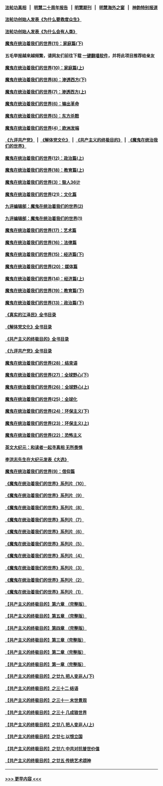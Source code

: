 #### [法轮功真相](https://github.com/gfw-breaker/truth/blob/master/README.md?t=0) &nbsp;&nbsp;|&nbsp;&nbsp; [明慧二十周年报告](https://github.com/gfw-breaker/mh-reports/blob/master/README.md?t=0) &nbsp;&nbsp;|&nbsp;&nbsp;[明慧期刊](https://github.com/gfw-breaker/mh-qikan) &nbsp;&nbsp;|&nbsp;&nbsp; [明慧海外之窗](https://github.com/gfw-breaker/mh-news/blob/master/README.md?t=0) &nbsp;&nbsp;|&nbsp;&nbsp; [神韵特别报道](https://github.com/gfw-breaker/mh-news/blob/master/shenyun.md?t=0)
#### [法轮功创始人发表《为什么要救度众生》](../pages/nsc422/n13975246.md?t=04300343) 
#### [法轮功创始人发表《为什么会有人类》](../pages/nsc422/n13912117.md?t=04300343) 
#### [魔鬼在统治着我们的世界(11)：家庭篇(下)](../pages/nsc422/n10440961.md?t=04300343) 
#### 五毛举报越来越频繁，请网友们前往下载 [一键翻墙软件](https://github.com/gfw-breaker/ssr-accounts)，并将此项目推荐给亲友
#### [魔鬼在统治着我们的世界(10)：家庭篇(上)](../pages/nsc422/n10435448.md?t=04300343) 
#### [魔鬼在统治着我们的世界(8)：渗透西方(下)](../pages/nsc422/n10429603.md?t=04300343) 
#### [魔鬼在统治着我们的世界(7)：渗透西方(上)](../pages/nsc422/n10426013.md?t=04300343) 
#### [魔鬼在统治着我们的世界(6)：输出革命](../pages/nsc422/n10421536.md?t=04300343) 
#### [魔鬼在统治着我们的世界(5)：东方杀戮](../pages/nsc422/n10417707.md?t=04300343) 
#### [魔鬼在统治着我们的世界(4)：欧洲发端](../pages/nsc422/n10414890.md?t=04300343) 
#### [《九评共产党》](https://github.com/begood0513/9ping.md/blob/master/README.md) &nbsp;|&nbsp; [《解体党文化》](../../../../jtdwh.md/blob/master/README.md)  &nbsp;|&nbsp; [《共产主义的终极目的》](../../../../gczydzjmd.md/blob/master/README.md) &nbsp;|&nbsp; [《魔鬼在统治我们的世界》](../../../../mgztzwmdsj.md/blob/master/README.md) 
#### [魔鬼在统治着我们的世界(12)：政治篇(上)](../pages/nsc422/n10444576.md?t=04300343) 
#### [魔鬼在统治着我们的世界(18)：教育篇(上)](../pages/nsc422/n10526970.md?t=04300343) 
#### [魔鬼在统治着我们的世界(3)：毁人36计](../pages/nsc422/n10411583.md?t=04300343) 
#### [魔鬼在统治着我们的世界(21)：文化篇](../pages/nsc422/n10597706.md?t=04300343) 
#### [九评编辑部：魔鬼在统治着我们的世界(2)](../pages/nsc422/n10410036.md?t=04300343) 
#### [九评编辑部：魔鬼在统治着我们的世界(1)](../pages/nsc422/n10406825.md?t=04300343) 
#### [魔鬼在统治着我们的世界(17)：艺术篇](../pages/nsc422/n10499093.md?t=04300343) 
#### [魔鬼在统治着我们的世界(16)：法律篇](../pages/nsc422/n10485969.md?t=04300343) 
#### [魔鬼在统治着我们的世界(15)：经济篇(下)](../pages/nsc422/n10469975.md?t=04300343) 
#### [魔鬼在统治着我们的世界(20)：媒体篇](../pages/nsc422/n10586579.md?t=04300343) 
#### [魔鬼在统治着我们的世界(14)：经济篇(上)](../pages/nsc422/n10457370.md?t=04300343) 
#### [魔鬼在统治着我们的世界(19)：教育篇(下)](../pages/nsc422/n10564808.md?t=04300343) 
#### [魔鬼在统治着我们的世界(13)：政治篇(下)](../pages/nsc422/n10448270.md?t=04300343) 
#### [《真实的江泽民》全书目录](../pages/nsc422/n13721399.md?t=04300343) 
#### [《解体党文化》全书目录](../pages/nsc422/n13721157.md?t=04300343) 
#### [《共产主义的终极目的》全书目录](../pages/nsc422/n13721048.md?t=04300343) 
#### [《九评共产党》全书目录](../pages/nsc422/n13708085.md?t=04300343) 
#### [魔鬼在统治着我们的世界(28)：结束语](../pages/nsc422/n10936246.md?t=04300343) 
#### [魔鬼在统治着我们的世界(27)：全球野心(下)](../pages/nsc422/n10928319.md?t=04300343) 
#### [魔鬼在统治着我们的世界(26)：全球野心(上)](../pages/nsc422/n10900318.md?t=04300343) 
#### [魔鬼在统治着我们的世界(25)：全球化](../pages/nsc422/n10788205.md?t=04300343) 
#### [魔鬼在统治着我们的世界(24)：环保主义(下)](../pages/nsc422/n10695307.md?t=04300343) 
#### [魔鬼在统治着我们的世界(23)：环保主义(上)](../pages/nsc422/n10688613.md?t=04300343) 
#### [魔鬼在统治着我们的世界(22)：恐怖主义](../pages/nsc422/n10614727.md?t=04300343) 
#### [英文大纪元：和读者一起寻真相 无所畏惧](../pages/nsc422/n12542027.md?t=04300343) 
#### [李洪志先生在大纪元发表《大选》](../pages/nsc422/n12534746.md?t=04300343) 
#### [魔鬼在统治着我们的世界(9)：信仰篇](../pages/nsc422/n10432159.md?t=04300343) 
#### [《魔鬼在统治着我们的世界》系列片（10）](../pages/nsc422/n12292670.md?t=04300343) 
#### [《魔鬼在统治着我们的世界》系列片（9）](../pages/nsc422/n12290859.md?t=04300343) 
#### [《魔鬼在统治着我们的世界》系列片（8）](../pages/nsc422/n12287445.md?t=04300343) 
#### [《魔鬼在统治着我们的世界》系列片（7）](../pages/nsc422/n12283425.md?t=04300343) 
#### [《魔鬼在统治着我们的世界》系列片（6）](../pages/nsc422/n12282314.md?t=04300343) 
#### [《魔鬼在统治着我们的世界》系列片（5）](../pages/nsc422/n12281419.md?t=04300343) 
#### [《魔鬼在统治着我们的世界》系列片（4）](../pages/nsc422/n12274024.md?t=04300343) 
#### [《魔鬼在统治着我们的世界》系列片（3）](../pages/nsc422/n12271322.md?t=04300343) 
#### [《魔鬼在统治着我们的世界》系列片（2）](../pages/nsc422/n12269049.md?t=04300343) 
#### [《魔鬼在统治着我们的世界》系列片（1）](../pages/nsc422/n12267575.md?t=04300343) 
#### [【共产主义的终极目的】第六章 （完整版）](../pages/nsc422/n11428913.md?t=04300343) 
#### [【共产主义的终极目的】第五章 （完整版）](../pages/nsc422/n11428912.md?t=04300343) 
#### [【共产主义的终极目的】第四章 （完整版）](../pages/nsc422/n11428907.md?t=04300343) 
#### [【共产主义的终极目的】第三章（完整版）](../pages/nsc422/n11428848.md?t=04300343) 
#### [【共产主义的终极目的】第二章（完整版）](../pages/nsc422/n11428831.md?t=04300343) 
#### [【共产主义的终极目的】第一章（完整版）](../pages/nsc422/n11417651.md?t=04300343) 
#### [【共产主义的终极目的】之廿九 把人变非人(下)](../pages/nsc422/n11344140.md?t=04300343) 
#### [【共产主义的终极目的】之三十二 结语](../pages/nsc422/n11360535.md?t=04300343) 
#### [【共产主义的终极目的】之三十一 末世景观](../pages/nsc422/n11351129.md?t=04300343) 
#### [【共产主义的终极目的】之三十 几成狼世界](../pages/nsc422/n11348280.md?t=04300343) 
#### [【共产主义的终极目的】之廿八 把人变非人(上)](../pages/nsc422/n11340492.md?t=04300343) 
#### [【共产主义的终极目的】之廿七 以恨立国](../pages/nsc422/n11336944.md?t=04300343) 
#### [【共产主义的终极目的】之廿六 中共对抗普世价值](../pages/nsc422/n11324785.md?t=04300343) 
#### [【共产主义的终极目的】之廿五 传统艺术颂神](../pages/nsc422/n11296396.md?t=04300343) 

----
#### [ >>> 更早内容 <<< ](../indexes/nsc422-earlier.md)

